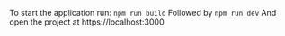 To start the application run:
`npm run build`
Followed by
`npm run dev`
And open the project at https://localhost:3000
